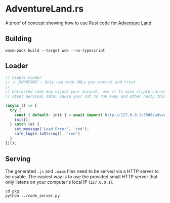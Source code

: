 # AdventureLand.rs

A proof of concept showing how to use Rust code for [Adventure Land](https://adventure.land/).

## Building

```
wasm-pack build --target web --no-typescript
```

## Loader

```javascript
// Simple Loader
// ⚠️ IMPORTANT — Only use with URLs you control and trust
//
// Untrusted code may hijack your account, use it to mine crypto currency,
// steal personal data, cause your cat to run away and other nasty things.

(async () => {
  try {
    const { default: init } = await import('http://127.0.0.1:5500/adventureland_rs.js');
    init();
  } catch (e) {
    set_message('Load Error', 'red');
    safe_log(e.toString(), 'red')
  }
})();
```

## Serving

The generated `.js` and `.wasm` files need to be served via a HTTP server
to be usable. The easiest way is to use the provided small HTTP server
that only listens on your computer's local IP (`127.0.0.1`).

```
cd pkg
python ../code_server.py
```
